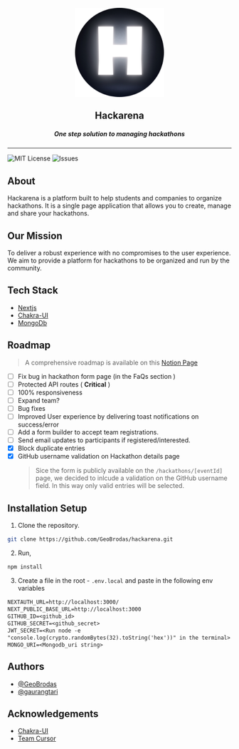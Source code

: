 <p align="center">
  <img src="/public/logo/H.png" alt="logo" align="center" width="200" height="200" />
</p>

<h2 align="center"> Hackarena </h2>
<h5 align="center"> One step solution to managing hackathons </h5>

---

![MIT License](https://img.shields.io/apm/l/atomic-design-ui.svg?)
![Issues](https://img.shields.io/github/issues/GeoBrodas/hackarena?atomic-design-ui.svg?)

## About

Hackarena is a platform built to help students and companies to organize hackathons. It is a single page application that allows you to create, manage and share your hackathons.

## Our Mission

To deliver a robust experience with no compromises to the user experience. We aim to provide a platform for hackathons to be organized and run by the community.

## Tech Stack

- [Nextjs](https://nextjs.org)
- [Chakra-UI](https://chakra-ui.com)
- [MongoDb](https://www.mongodb.com)

## Roadmap

> A comprehensive roadmap is available on this [Notion Page](https://georgey.notion.site/Technothon-22-d8278fe17bd34a75809b66a5d0fa24aa)

- [ ] Fix bug in hackathon form page (in the FaQs section )
- [ ] Protected API routes ( **Critical** )
- [ ] 100% responsiveness
- [ ] Expand team?
- [ ] Bug fixes
- [ ] Improved User experience by delivering toast notifications on success/error
- [ ] Add a form builder to accept team registrations.
- [ ] Send email updates to participants if registered/interested.
- [x] Block duplicate entries
- [x] GitHub username validation on Hackathon details page
  > Sice the form is publicly available on the `/hackathons/[eventId]` page, we decided to inlcude a validation on the GitHub username field. In this way only valid entries will be selected.

## Installation Setup

1. Clone the repository.

```bash
git clone https://github.com/GeoBrodas/hackarena.git
```

2. Run,

```bash
npm install
```

3. Create a file in the root - `.env.local` and paste in the following env variables

```
NEXTAUTH_URL=http://localhost:3000/
NEXT_PUBLIC_BASE_URL=http://localhost:3000
GITHUB_ID=<github_id>
GITHUB_SECRET=<github_secret>
JWT_SECRET=<Run node -e "console.log(crypto.randomBytes(32).toString('hex'))" in the terminal>
MONGO_URI=<Mongodb_uri string>
```

## Authors

- [@GeoBrodas](https://www.github.com/GeoBrodas)
- [@gaurangtari](https://www.github.com/gaurangtari)

## Acknowledgements

- [Chakra-UI](https://chakra-ui.com/)
- [Team Cursor](https://www.facebook.com/gecteamcursor/)
